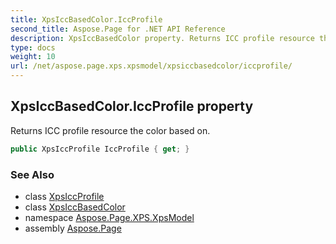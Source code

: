 ```yaml
---
title: XpsIccBasedColor.IccProfile
second_title: Aspose.Page for .NET API Reference
description: XpsIccBasedColor property. Returns ICC profile resource the color based on
type: docs
weight: 10
url: /net/aspose.page.xps.xpsmodel/xpsiccbasedcolor/iccprofile/
---
```

## XpsIccBasedColor.IccProfile property

Returns ICC profile resource the color based on.

```csharp
public XpsIccProfile IccProfile { get; }
```

### See Also

* class [XpsIccProfile](../../xpsiccprofile/)
* class [XpsIccBasedColor](../)
* namespace [Aspose.Page.XPS.XpsModel](../../xpsiccbasedcolor/)
* assembly [Aspose.Page](../../../)


